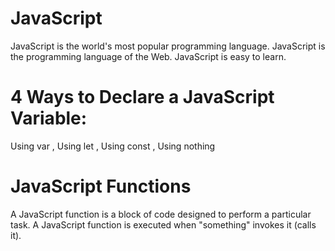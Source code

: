 # JavaScript
JavaScript is the world's most popular programming language.  JavaScript is the programming language of the Web.  JavaScript is easy to learn.
# 4 Ways to Declare a JavaScript Variable:
Using var , Using let , Using const , Using nothing
# JavaScript Functions
A JavaScript function is a block of code designed to perform a particular task.
A JavaScript function is executed when "something" invokes it (calls it).
